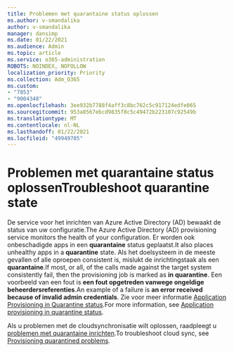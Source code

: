 ```yaml
---
title: Problemen met quarantaine status oplossen
ms.author: v-smandalika
author: v-smandalika
manager: dansimp
ms.date: 01/22/2021
ms.audience: Admin
ms.topic: article
ms.service: o365-administration
ROBOTS: NOINDEX, NOFOLLOW
localization_priority: Priority
ms.collection: Adm_O365
ms.custom:
- "7853"
- "9004348"
ms.openlocfilehash: 3ee932b7788f4aff3c8bc762c5c917124edfe065
ms.sourcegitcommit: 953a8567ebcd9835f8c5c49472b223107c92549b
ms.translationtype: MT
ms.contentlocale: nl-NL
ms.lasthandoff: 01/22/2021
ms.locfileid: "49949705"
---
```

# <a name="troubleshoot-quarantine-state"></a><span data-ttu-id="c542d-102">Problemen met quarantaine status oplossen</span><span class="sxs-lookup"><span data-stu-id="c542d-102">Troubleshoot quarantine state</span></span>

<span data-ttu-id="c542d-103">De service voor het inrichten van Azure Active Directory (AD) bewaakt de status van uw configuratie.</span><span class="sxs-lookup"><span data-stu-id="c542d-103">The Azure Active Directory (AD) provisioning service monitors the health of your configuration.</span></span> <span data-ttu-id="c542d-104">Er worden ook onbeschadigde apps in een **quarantaine** status geplaatst.</span><span class="sxs-lookup"><span data-stu-id="c542d-104">It also places unhealthy apps in a **quarantine** state.</span></span> <span data-ttu-id="c542d-105">Als het doelsysteem in de meeste gevallen of alle oproepen consistent is, mislukt de inrichtingstaak als een **quarantaine**.</span><span class="sxs-lookup"><span data-stu-id="c542d-105">If most, or all, of the calls made against the target system consistently fail, then the provisioning job is marked as **in quarantine**.</span></span> <span data-ttu-id="c542d-106">Een voorbeeld van een fout is **een fout opgetreden vanwege ongeldige beheerdersreferenties**.</span><span class="sxs-lookup"><span data-stu-id="c542d-106">An example of a failure is **an error received because of invalid admin credentials**.</span></span> <span data-ttu-id="c542d-107">Zie voor meer informatie [Application Provisioning in Quarantine status](https://docs.microsoft.com/azure/active-directory/app-provisioning/application-provisioning-quarantine-status).</span><span class="sxs-lookup"><span data-stu-id="c542d-107">For more information, see [Application provisioning in quarantine status](https://docs.microsoft.com/azure/active-directory/app-provisioning/application-provisioning-quarantine-status).</span></span>

<span data-ttu-id="c542d-108">Als u problemen met de cloudsynchronisatie wilt oplossen, raadpleegt u [problemen met quarantaine inrichten](https://docs.microsoft.com/azure/active-directory/cloud-sync/how-to-troubleshoot#provisioning-quarantined-problems).</span><span class="sxs-lookup"><span data-stu-id="c542d-108">To troubleshoot cloud sync, see [Provisioning quarantined problems](https://docs.microsoft.com/azure/active-directory/cloud-sync/how-to-troubleshoot#provisioning-quarantined-problems).</span></span> 
